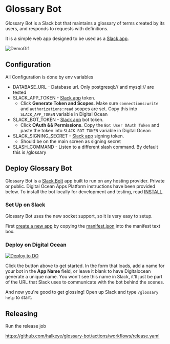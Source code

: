 # Glossary Bot

Glossary Bot is a Slack bot that maintains a glossary of terms created by its users, and responds to requests with definitions.

It is a simple web app designed to be used as a [Slack app](https://api.slack.com/apps/).

![DemoGif](https://raw.githubusercontent.com/halkeye/glossary-bot/master/static/gloss-bot-demo.gif)

## Configuration

All Configuration is done by env variables

 * DATABASE_URL - Database url. Only postgresql:// and mysql:// are tested
 * SLACK_APP_TOKEN - [Slack app](https://api.slack.com/apps/) token.
    * Click **Generate Token and Scopes**. Make sure `connections:write` and `authorizations:read` scopes are set. Copy this into `SLACK_APP_TOKEN` variable in Digital Ocean
 * SLACK_BOT_TOKEN - [Slack app](https://api.slack.com/apps/) bot token.
    * Click **OAuth && Permissions**. Copy the `Bot User OAuth Token` and paste the token into `SLACK_BOT_TOKEN` variable in Digital Ocean
 * SLACK_SIGNING_SECRET - [Slack app](https://api.slack.com/apps/) signing token.
    * Should be on the main screen as signing secret
 * SLASH_COMMAND - Listen to a different slash command. By default this is /glossary

## Deploy Glossary Bot

Glossary Bot is a [Slack Bolt](https://slack.dev/bolt-python/concepts/) app built to run on any hosting provider. Private or public. Digital Ocean Apps Platform instructions have been provided below. To install the bot locally for development and testing, read [INSTALL](INSTALL.md).

### Set Up on Slack

Glossary Bot uses the new socket support, so it is very easy to setup.

First [create a new app](https://api.slack.com/apps?new_app=1) by copying the [manifest.json](./manifest.json) into the manifest text box.

### Deploy on Digital Ocean

[![Deploy to DO](https://www.deploytodo.com/do-btn-blue.svg)](https://cloud.digitalocean.com/apps/new?repo=https://github.com/halkeye/glossary-bot/tree/master)

Click the button above to get started. In the form that loads, add a name for your bot in the **App Name** field, or leave it blank to have Digitalocean generate a unique name. You won't see this name in Slack, it'll just be part of the URL that Slack uses to communicate with the bot behind the scenes.

And now you're good to get glossing! Open up Slack and type `/glossary help` to start.

## Releasing

Run the release job

https://github.com/halkeye/glossary-bot/actions/workflows/release.yaml
